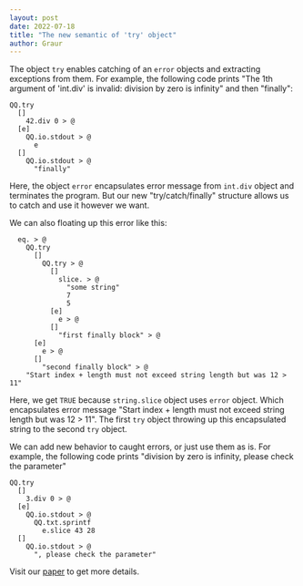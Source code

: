 ```yaml
---
layout: post
date: 2022-07-18
title: "The new semantic of 'try' object"
author: Graur
---
```


The object `try` enables catching of an `error` objects and extracting exceptions from them.
For example, the following code prints "The 1th argument of 'int.div' is invalid: division by zero is infinity" and then "finally":

```
QQ.try
  []
    42.div 0 > @
  [e]
    QQ.io.stdout > @
      e
  []
    QQ.io.stdout > @
      "finally"
```

Here, the object `error` encapsulates error message from `int.div` object and terminates the program.
But our new "try/catch/finally" structure allows us to catch and use it however we want.

We can also floating up this error like this:

```
  eq. > @
    QQ.try
      []
        QQ.try > @
          []
            slice. > @
              "some string"
              7
              5
          [e]
            e > @
          []
            "first finally block" > @
      [e]
        e > @
      []
        "second finally block" > @
    "Start index + length must not exceed string length but was 12 > 11"
```

Here, we get `TRUE` because `string.slice` object uses `error` object. 
Which encapsulates error message "Start index + length must not exceed string length but was 12 > 11". 
The first `try` object throwing up this encapsulated string to the second `try` object.

<!--more-->

We can add new behavior to caught errors, or just use them as is.
For example, the following code prints "division by zero is infinity, please check the parameter"

```
QQ.try
  []
    3.div 0 > @
  [e]
    QQ.io.stdout > @
      QQ.txt.sprintf
        e.slice 43 28
  []
    QQ.io.stdout > @
      ", please check the parameter"
```

Visit our [paper](https://arxiv.org/abs/2206.02585) to get more details.
